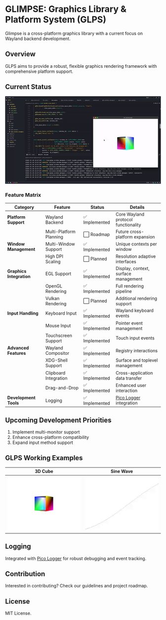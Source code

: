 # GLIMPSE: Graphics Library & Platform System (GLPS)

Glimpse is a cross-platform graphics library with a current focus on Wayland backend development.

## Overview

GLPS aims to provide a robust, flexible graphics rendering framework with comprehensive platform support.

## Current Status

![Wayland Support](preview.gif)

### Feature Matrix

| Category                 | Feature                 | Status         | Details                                                              |
| ------------------------ | ----------------------- | -------------- | -------------------------------------------------------------------- |
| **Platform Support**     | Wayland Backend         | ✅ Implemented | Core Wayland protocol functionality                                  |
|                          | Multi-Platform Planning | ⬜ Roadmap     | Future cross-platform expansion                                      |
| **Window Management**    | Multi-Window Support    | ✅ Implemented | Unique contexts per window                                           |
|                          | High DPI Scaling        | ⬜ Planned     | Resolution adaptive interfaces                                       |
| **Graphics Integration** | EGL Support             | ✅ Implemented | Display, context, surface management                                 |
|                          | OpenGL Rendering        | ✅ Implemented | Full rendering pipeline                                              |
|                          | Vulkan Rendering        | ⬜ Planned     | Additional rendering support                                         |
| **Input Handling**       | Keyboard Input          | ✅ Implemented | Wayland keyboard events                                              |
|                          | Mouse Input             | ✅ Implemented | Pointer event management                                             |
|                          | Touchscreen Support     | ✅ Implemented | Touch input events                                                   |
| **Advanced Features**    | Wayland Compositor      | ✅ Implemented | Registry interactions                                                |
|                          | XDG-Shell Support       | ✅ Implemented | Surface and toplevel management                                      |
|                          | Clipboard Integration   | ✅ Implemented | Cross-application data transfer                                      |
|                          | Drag-and-Drop           | ✅ Implemented | Enhanced user interaction                                            |
| **Development Tools**    | Logging                 | ✅ Implemented | [Pico Logger](https://github.com/YASSINE-AA/Pico-Logger) integration |

## Upcoming Development Priorities

1. Implement multi-monitor support
2. Enhance cross-platform compatibility
3. Expand input method support

## GLPS Working Examples

| 3D Cube                                 | Sine Wave                   |
| --------------------------------------- | --------------------------- |
| <img src="3d_cube.gif" width ="400px"/> | <img src="sine_wave.gif" width ="400px"/>  |

## Logging

Integrated with [Pico Logger](https://github.com/YASSINE-AA/Pico-Logger) for robust debugging and event tracking.

## Contribution

Interested in contributing? Check our guidelines and project roadmap.

## License

MIT License.
